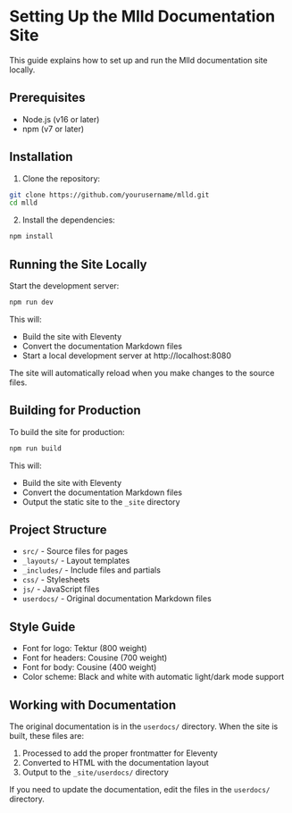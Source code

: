 # Setting Up the Mlld Documentation Site

This guide explains how to set up and run the Mlld documentation site locally.

## Prerequisites

- Node.js (v16 or later)
- npm (v7 or later)

## Installation

1. Clone the repository:

```bash
git clone https://github.com/yourusername/mlld.git
cd mlld
```

2. Install the dependencies:

```bash
npm install
```

## Running the Site Locally

Start the development server:

```bash
npm run dev
```

This will:
- Build the site with Eleventy
- Convert the documentation Markdown files
- Start a local development server at http://localhost:8080

The site will automatically reload when you make changes to the source files.

## Building for Production

To build the site for production:

```bash
npm run build
```

This will:
- Build the site with Eleventy
- Convert the documentation Markdown files
- Output the static site to the `_site` directory

## Project Structure

- `src/` - Source files for pages
- `_layouts/` - Layout templates
- `_includes/` - Include files and partials
- `css/` - Stylesheets
- `js/` - JavaScript files
- `userdocs/` - Original documentation Markdown files

## Style Guide

- Font for logo: Tektur (800 weight)
- Font for headers: Cousine (700 weight)
- Font for body: Cousine (400 weight)
- Color scheme: Black and white with automatic light/dark mode support

## Working with Documentation

The original documentation is in the `userdocs/` directory. When the site is built, these files are:

1. Processed to add the proper frontmatter for Eleventy
2. Converted to HTML with the documentation layout
3. Output to the `_site/userdocs/` directory

If you need to update the documentation, edit the files in the `userdocs/` directory.